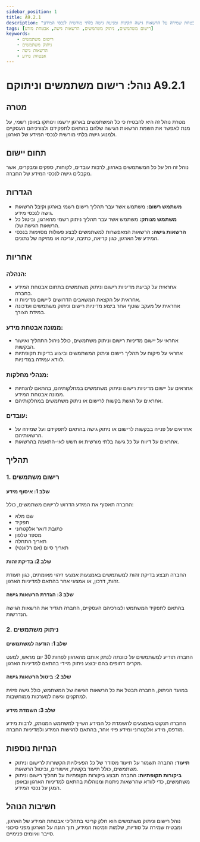 ```yaml
---
sidebar_position: 1
title: A9.2.1
description: "מדיניות רישום וניתוק משתמשים בארגון להבטחת שמירה על הרשאות גישה תקינות ומניעת גישה בלתי מורשית לנכסי המידע."
tags: [רישום משתמשים, ניתוק משתמשים, הרשאות גישה, אבטחת מידע]
keywords:
    - רישום משתמשים
    - ניתוק משתמשים
    - הרשאות גישה
    - אבטחת מידע
---
```


# נוהל: רישום משתמשים וניתוקם A9.2.1

## מטרה
מטרת נוהל זה היא להבטיח כי כל המשתמשים בארגון ירשמו וינותקו באופן רשמי, על מנת לאפשר את השמת הרשאות הגישה שלהם בהתאם לתפקידם ולצורכיהם העסקיים ולמנוע גישה בלתי מורשית לנכסי המידע של הארגון.

## תחום יישום
נוהל זה חל על כל המשתמשים בארגון, לרבות עובדים, לקוחות, ספקים ומבקרים, אשר מקבלים גישה לנכסי המידע של החברה.

## הגדרות
- **משתמש רשום:** משתמש אשר עבר תהליך רישום רשמי בארגון וקיבל הרשאות גישה לנכסי מידע.
- **משתמש מנותק:** משתמש אשר עבר תהליך ניתוק רשמי מהארגון, וביטול כל הרשאות הגישה שלו.
- **הרשאות גישה:** הרשאות המאפשרות למשתמשים לבצע פעולות מסוימות בנכסי המידע של הארגון, כגון קריאה, כתיבה, עריכה או מחיקה של נתונים.

## אחריות
### הנהלה:
- אחראית על קביעת מדיניות רישום וניתוק משתמשים בתחום אבטחת המידע בחברה.
- אחראית על הקצאת המשאבים הדרושים ליישום מדיניות זו.
- אחראית על מעקב שוטף אחר ביצוע מדיניות רישום וניתוק משתמשים ועדכונה במידת הצורך.

### ממונה אבטחת מידע:
- אחראי על יישום מדיניות רישום וניתוק משתמשים, כולל ניהול התהליך ואישור הבקשות.
- אחראי על פיקוח על תהליך רישום וניתוק המשתמשים וביצוע בדיקות תקופתיות לוודא עמידה במדיניות.

### מנהלי מחלקות:
- אחראים על יישום מדיניות רישום וניתוק משתמשים במחלקותיהם, בהתאם להנחיות ממונה אבטחת המידע.
- אחראים על הגשת בקשות לרישום או ניתוק משתמשים במחלקותיהם.

### עובדים:
- אחראים על פנייה בבקשות לרישום או ניתוק גישה בהתאם לתפקידם ועל שמירה על הרשאותיהם.
- אחראים על דיווח על כל גישה בלתי מורשית או חשש לאי-התאמה בהרשאות.

## תהליך
### 1. רישום משתמשים
#### שלב 1: איסוף מידע
החברה תאסוף את המידע הדרוש לרישום משתמשים, כולל:
- שם מלא
- תפקיד
- כתובת דואר אלקטרוני
- מספר טלפון
- תאריך התחלה
- תאריך סיום (אם רלוונטי)

#### שלב 2: בדיקת זהות
החברה תבצע בדיקת זהות למשתמשים באמצעות אמצעי זיהוי מאומתים, כגון תעודת זהות, דרכון, או אמצעי אחר בהתאם למדיניות הארגון.

#### שלב 3: הגדרת הרשאות גישה
בהתאם לתפקיד המשתמש ולצורכיהם העסקיים, החברה תגדיר את הרשאות הגישה הנדרשות.

### 2. ניתוק משתמשים
#### שלב 1: הודעה למשתמשים
החברה תודיע למשתמשים על כוונתה לנתק אותם מהארגון לפחות 30 יום מראש, למעט מקרים דחופים בהם יבוצע ניתוק מיידי בהתאם למדיניות הארגון.

#### שלב 2: ביטול הרשאות גישה
במועד הניתוק, החברה תבטל את כל הרשאות הגישה של המשתמש, כולל גישה פיזית למתקנים וגישה למערכות ממוחשבות.

#### שלב 3: השמדת מידע
החברה תנקוט באמצעים להשמדת כל המידע השייך למשתמש המנותק, לרבות מידע מודפס, מידע אלקטרוני ומידע פיזי אחר, בהתאם לרגישות המידע ולמדיניות החברה.

## הנחיות נוספות
- **תיעוד:** החברה תשמור על תיעוד מסודר של כל הפעילויות הקשורות לרישום וניתוק משתמשים, כולל תיעוד בקשות, אישורים, וביטול הרשאות.
- **ביקורות תקופתיות:** החברה תבצע ביקורות תקופתיות על תהליך רישום וניתוק משתמשים, כדי לוודא שהרשאות ניתנות ומנוהלות בהתאם למדיניות הארגון ובאופן המגן על נכסי המידע.

## חשיבות הנוהל
נוהל רישום וניתוק משתמשים הוא חלק קריטי בתהליכי אבטחת המידע של הארגון, ומבטיח שמירה על סודיות, שלמות וזמינות המידע, תוך הגנה על הארגון מפני סיכוני סייבר ואיומים פנימיים.